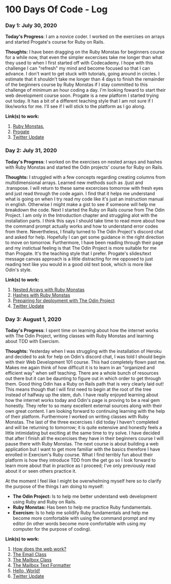 # 100 Days Of Code - Log

### Day 1: July 30, 2020

**Today's Progress**: I am a novice coder. I worked on the exercises on arrays and started Progate's course for Ruby on Rails.

**Thoughts:** I have been dragging on the Ruby Monstas for beginners course for a while now, that even the simpler excercises take me longer than what they used to when I first started off with Codecademy. I hope with this challenge I can "refresh" my mind and become focused so that I can advance. I don't want to get stuck with tutorials, going around in circles. I estimate that it shouldn't take me longer than 4 days to finish the remainder of the beginners course by Ruby Monstas if I stay committed to this challenge of minimum an hour coding a day. I'm looking foward to start their web development course soon. Progate is a new platform I started trying out today. It has a bit of a different teaching style that I am not sure if I like/works for me. I'll see if I will stick to the platform as I go along.

**Link(s) to work:** 
1. [Ruby Monstas](http://ruby-for-beginners.rubymonstas.org/exercises/arrays_2.html), 
2. [Progate](https://progate.com/languages/rails5)
3. [Twitter Update](https://twitter.com/Taj_Ode/status/1288949376019320839)

### Day 2: July 31, 2020

**Today's Progress**: I worked on the exercises on nested arrays and hashes with Ruby Monstas and started the Odin projects' course for Ruby on Rails.

**Thoughts:** I struggled with a few concepts regarding creating columns from multidimensional arrays. Learned new methods such as .ljust and .transpose. I will return to these same excercises tomorrow with fresh eyes and just read through the code again. I find that it helps me understand what is going on when I try read my code like it's just an instruction manual in english. Otherwise I might make a gist to see if someone will help me breakdown the code. Next I started the Ruby on Rails course from The Odin Project. I am only in the Introduction chapter and struggling alot with the installation parts. I think this says I should take time to read more about how the command prompt actually works and how to understand error codes from there. Nevertheless, I finally turned to The Odin Project's discord chat and asked for help. Hopefully I can get some guidance in the right direction to move on tomorrow. Furthermore, I have been reading through their page and my instictual feeling is that The Odin Project is more suitable for me than Progate. It's the teaching style that I prefer. Progate's slides/text message canvas approach is a little distracting for me opposed to just reading text like you would in a good old text book, which is more like Odin's style. 

**Link(s) to work:**
1. [Nested Arrays with Ruby Monstas](http://ruby-for-beginners.rubymonstas.org/exercises/nested_arrays.html)
2. [Hashes with Ruby Monstas](http://ruby-for-beginners.rubymonstas.org/exercises/hashes_2.html)
3. [Prepairing for deployment with The Odin Project](https://www.theodinproject.com/lessons/preparing-for-deployment)
4. [Twitter Update](https://twitter.com/Taj_Ode/status/1289345276537266176?s=20)

### Day 3: August 1, 2020

**Today's Progress**: I spent time on learning about how the internet works with The Odin Project, writing classes with Ruby Monstas and learning about TDD with Exercism.

**Thoughts:** Yesterday when I was struggling with the installation of Heroku and decided to ask for help on Odin's discord chat, I was told I should begin with their Web Development 101 course. This had completely flown past me. Makes me again think of how difficult it is to learn in an "organized and efficient way" when self teaching. There are a whole bunch of resources out there but it can be daunting to figure out in which order to get through them. Good thing Odin has a Ruby on Rails path that is very clearly laid out! This means though that I will first need to begin at the root of the tree instead of halfway up the stem, duh. I have really enjoyed learning about how the internet works today and Odin's page is proving to be a real gem honestly. They refer to so many excellent external sources along with their own great content. I am looking forward to continuing learning with the help of their platform. Furthermore I worked on writing classes with Ruby Monstas. The last of the three excercises I did today I haven't completed and will be returning to tomorrow; it is quite extensive and honestly feels a little intimidating but exciting at the same time to try solve. I have decided that after I finish all the excercises they have in their beginners course I will pause there with Ruby Monstas. The next course is about building a web application but I want to get more familiar with the basics therefore I have enrolled in Exercism's Ruby course. What I find terribly fun about their platform is how they introduce TDD from the get go so I look forward to learn more about that in practice as I proceed; I've only previously read about it or seen others practice it.

At the moment I feel like I might be overwhelming myself here so to clarify the purpose of the things I am doing to myself:
  - **The Odin Project:** Is to help me better understand web development using Ruby and Ruby on Rails.
  - **Ruby Monstas:** Has been to help me practice Ruby fundamentals.
  - **Exercism:** Is to help me solidify Ruby fundamentals and help me become more comfortable with using the command prompt and my editor (in other words become more comfortable with using my computer for the purpose of coding).
  
**Link(s) to work:**
1. [How does the web work?](https://www.theodinproject.com/courses/web-development-101/lessons/how-does-the-web-work)
2. [The Email Class](http://ruby-for-beginners.rubymonstas.org/exercises/email.html)
3. [The Mailbox Class](http://ruby-for-beginners.rubymonstas.org/exercises/mailbox.html)
4. [The Mailbox Text Formatter](http://ruby-for-beginners.rubymonstas.org/exercises/mailbox_text.html)
5. [Hello, World!](https://exercism.io/tracks/ruby)
6. [Twitter Update](https://twitter.com/Taj_Ode/status/1289728331114397696)
